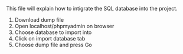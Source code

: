 This file will explain how to intigrate the SQL database into the project.

1) Download dump file
2) Open localhost/phpmyadmin on browser
3) Choose database to import into
4) Click on import database tab
5) Choose dump file and press Go
